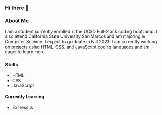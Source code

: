 ### Hi there 👋

<!--
**kirafaye99/kirafaye99** is a ✨ _special_ ✨ repository because its `README.md` (this file) appears on your GitHub profile.

Here are some ideas to get you started:

- 🔭 I’m currently working on ...
- 🌱 I’m currently learning ...
- 👯 I’m looking to collaborate on ...
- 🤔 I’m looking for help with ...
- 💬 Ask me about ...
- 📫 How to reach me: ...
- 😄 Pronouns: ...
- ⚡ Fun fact: ...
-->
### About Me
I am a student currently enrolled in the UCSD Full-Stack coding bootcamp. I also attend California State University San Marcos and am majoring in Computer Science. I expect to graduate in Fall 2023. I am currently working on projects using HTML, CSS, and JavaScript coding languages and am eager to learn more.

### Skills
- HTML
- CSS
- JavaScript

#### Currently Learning
- Express.js
